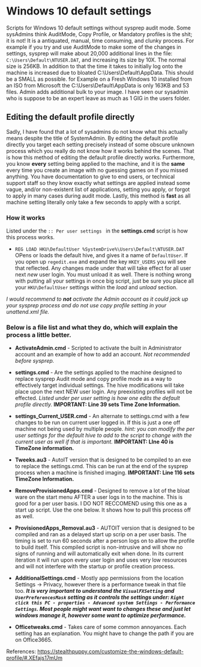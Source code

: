 # Windows 10 default settings

Scripts for Windows 10 default settings without sysprep audit mode. Some sysAdmins think AuditMode, Copy Profile, or Mandatory profiles is the shit; it is not! It is a antiquated, manual, time consuming, and clunky process. For example if you try and use AuditMode to make some of the changes in settings, sysprep will make about 20,000 additional lines in the file: `C:\Users\Default\NTUSER.DAT`, and increasing its size by 10X. The normal size is 256KB. In addition to that the time it takes to initially log onto the machine is increased due to bloated C:\Users\Default\AppData. This should be a SMALL as possible. for Example on a Fresh Windows 10 installed from an ISO from Microsoft the C:\Users\Default\AppData is only 163KB and 53 files. Admin adds additional bulk to your image. I have seen our sysadmin who is suppose to be an expert leave as much as 1 GIG in the users folder. 

## Editing the default profile directly
Sadly, I have found that a lot of sysadmins do not know what this actually means despite the title of SystemAdmin. By editing the default profile directly you target each setting precisely instead of some obscure unknown process which you really do not know how it works behind the scenes. That is how this method of editing the default profile directly works. Furthermore, you know __every__ setting being applied to the machine, and it is the __same__ every time you create an image with no guessing games on if you missed anything. You have documentation to give to end users, or technical support staff so they know exactly what settings are applied instead some vague, and/or non-existent list of applications, setting you apply, or forgot to apply in many cases during audit mode. Lastly, this method is __fast__ as all machine setting literally only take a few seconds to apply with a script.

### How it works
Listed under the `:: Per user settings ` in the __settings.cmd__ script is how this process works. 
- `REG LOAD HKU\DefaultUser %SystemDrive%\Users\Default\NTUSER.DAT` OPens or loads the default hive, and gives it a name of `DefaultUser`. If you open up `regedit.exe` and expand the key `HKEY_USERS` you will see that reflected. Any changes made under that will take effect for all user next _new_ user login. You must unload it as well. 
There is nothing wrong with putting all your settings in once big script, just be sure you place all your `HKU\DefaultUser` settings within the _load_ and _unload_ section. 

_I would recommend to ___not___ activate the Admin account as it could jack up your sysprep process and do not use copy profile setting in your unattend.xml file._

### Below is a file list and what they do, which will explain the process a little better.

- __ActivateAdmin.cmd__ - Scripted to activate the built in Administrator account and an example of how to add an account. _Not recommended before sysprep._

- __settings.cmd__ - Are the settings applied to the machine designed to replace sysprep Audit mode and copy profile mode as a way to effectively target individual settings. The hive modifications will take place upon the next NEW user login. Any preexisting profiles will not be effected. _Listed under per user setting is how one edits the default profile directly._ 
__IMPORTANT: Line 39 sets Time Zone Information.__

- __settings_Current_USER.cmd__ - An alternate to settings.cmd with a few changes to be run on current user logged in. If this is just a one off machine not being used by multiple people. _hint: you can modify the per user settings for the default hive to add to the script to change with the current user as well if that is important._
__IMPORTANT: LIne 40 is TimeZone information.__

- __Tweeks.au3__ - AutoIT version that is designed to be compiled to an exe to replace the settings.cmd. This can be run at the end of the sysprep process when a machine is finished imaging.
__IMPORTANT: Line 116 sets TimeZone Information.__

- __RemoveProvisionedApps.cmd__ - Designed to remove a lot of the bloat ware on the start menu AFTER a user logs in to the machine. This is good for a per user basis. I DO NOT RECCOMEND using this one as a start up script. Use the one below. It shows how to pull this process off as well.

- __ProvisionedApps_Removal.au3__ - AUTOIT version that is designed to be compiled and ran as a delayed start up scrip on a per user basis. The timing is set to run 60 seconds after a person logs on to allow the profile to build itself. This compiled script is non-intrusive and will show no signs of running and will automatically exit when done. In its current iteration it will run upon every user login and uses very low resources and will not interfere with the startup or profile creation process. 

- __AdditionalSettings.cmd__ - Mostly app permissions from the location Settings -> Privacy, however there is a performance tweak in that file too. ___It is very important to understand the `VisualFXSetting` and `UserPreferencesMask` setting as it controls the settings under: `Right click this PC - properties - Advanced system Settings - Performance Settings`. Most people might want want to changes these and just let windows manage it, however some want to optimize performance.___

- __Officetweaks.cmd__ - Takes care of some common annoyances. Each setting has an explanation. You might have to change the path if you are on Office3665.

References: https://stealthpuppy.com/customize-the-windows-default-profile/#.XEfajs17mUm
